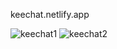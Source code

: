 keechat.netlify.app



![keechat1](https://user-images.githubusercontent.com/81462130/198559721-c419bc96-1d48-4df5-a29a-23695b4bb406.PNG)
![keechat2](https://user-images.githubusercontent.com/81462130/198559729-65ab6a68-9edc-45c7-8e97-1b8085dd74f2.PNG)
